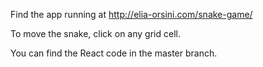 Find the app running at http://elia-orsini.com/snake-game/

To move the snake, click on any grid cell.

You can find the React code in the master branch.
